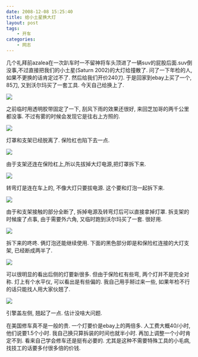 ```yaml
---
date: 2008-12-08 15:25:40
title: 给小土星换大灯
layout: post
tags:
    - 开车
categories:
    - 网志
---
```

几个礼拜前azalea在一次趴车时一不留神将车头顶进了一辆suv的屁股后面.suv倒没事,不过直接把我们的小土星(Saturn 2002)的大灯给撞散了. 问了一下年检的人,如果不更换的话肯定过不了. 然后给我们开价240刀. 于是回家到ebay上买了一个, 85刀, 又到沃尔玛买了一套工具. 今天自己给换上了.

<img src="https://lh4.googleusercontent.com/-dWvrxUObi1g/Tvv-v7KFhLI/AAAAAAABigc/fJ6pqTCRCyQ/s800/img_0140.jpeg">

之前临时用透明胶带固定了一下, 刮风下雨的效果还很好, 来回芝加哥的两千公里都没事. 不过有雾的时候会发现它是往右上方照的.

<img src="https://lh6.googleusercontent.com/-QtYvCgyfgwo/Tvv-wGlCRCI/AAAAAAABifw/jOyT8sGNme8/s800/img_0141.jpeg">

灯罩和支架已经脱离了. 保险杠也陷下去一点.

<img src="https://lh4.googleusercontent.com/-LA_J6yGMSVk/Tvv-wHx8HYI/AAAAAAABif0/0mS9WuFhEGg/s800/img_0142.jpeg">

由于支架还连在保险杠上,所以先拔掉大灯电源,把灯罩拆下来.

<img src="https://lh4.googleusercontent.com/-cLVXV559omo/Tvv-wcxD-8I/AAAAAAABif8/QMZv-SEaxo0/s800/img_0143.jpeg">

转弯灯是连在车上的, 不像大灯只要拔电源. 这个要和灯泡一起拆下来.

<img src="https://lh6.googleusercontent.com/-M3-g8zYdadE/Tvv-v_Xz0HI/AAAAAAABifk/5qkiRwWJqxA/s800/img_0144.jpeg">

由于和支架接触的部分全断了, 拆掉电源及转弯灯后可以直接拿掉灯罩. 拆支架的时候废了点事, 由于需要外六角, 又临时跑到沃尔玛买了一套. 很好用.

<img src="https://lh5.googleusercontent.com/-LU5xkPK9mcE/Tvv-vwD2JeI/AAAAAAABifo/Bxoy31n9_kQ/s800/img_0148.jpeg">

拆下来的咚咚. 俩灯泡还能继续使用. 下面的黑色部分即是和保险杠连接的大灯支架, 已经断成两半了.

<img src="https://lh3.googleusercontent.com/-vVqFFhM4mb0/Tvv-wSrqz5I/AAAAAAABigA/SQRna2s1n-4/s800/img_0149.jpeg">

可以很明显的看出后侧的灯要新很多. 但由于保险杠有些弯, 两个灯并不是完全对称. 灯上有个水平仪, 可以看出是有些偏的. 我自己用手掰过来一些, 如果年检不行的话只能找人用大家伙翘了.

<img src="https://lh6.googleusercontent.com/-dvTG2zYp_EY/Tvv-wmoIf3I/AAAAAAABigE/gVxra-vf3Xk/s800/img_0150.jpeg">

引擎盖左侧, 翘起了一点. 估计没啥大问题.

在美国修车真不是一般的贵. 一个灯要价是ebay上的两倍多. 人工费大概40/小时, 他们说要1.5个小时. 我自己换只算拆装的时间也就半小时. 再加上调整一个小时肯定不到. 看来自己学会修车还是挺有必要的. 尤其是这种不需要特殊工具的小毛病, 找技工的话要多付很多倍的价钱.

